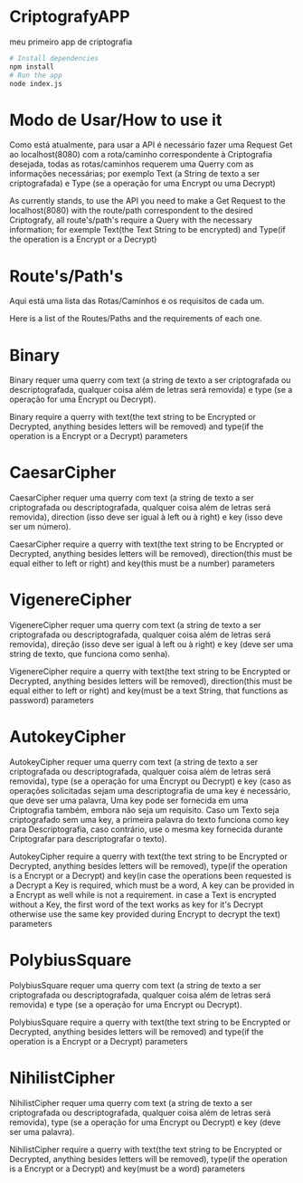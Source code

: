 # CriptografyAPP
meu primeiro app de criptografia

```bash
# Install dependencies
npm install
# Run the app
node index.js
```

# Modo de Usar/How to use it

Como está atualmente, para usar a API é necessário fazer uma Request Get ao localhost(8080) com a rota/caminho correspondente à Criptografia desejada, todas as rotas/caminhos requerem uma Querry com as informações necessárias; por exemplo Text (a String de texto a ser criptografada) e Type (se a operação for uma Encrypt ou uma Decrypt)

 As currently stands, to use the API you need to make a Get Request to the localhost(8080) with the route/path correspondent to the desired Criptografy, all route's/path's require a Query with the necessary information; for exemple Text(the Text String to be encrypted) and Type(if the operation is a Encrypt or a Decrypt)

# Route's/Path's

Aqui está uma lista das Rotas/Caminhos e os requisitos de cada um.

 Here is a list of the Routes/Paths and the requirements of each one.

# Binary

Binary requer uma querry com text (a string de texto a ser criptografada ou descriptografada, qualquer coisa além de letras será removida) e type (se a operação for uma Encrypt ou Decrypt).

 Binary require a querry with text(the text string to be Encrypted or Decrypted, anything besides letters will be removed) and type(if the operation is a Encrypt or a Decrypt) parameters

# CaesarCipher

CaesarCipher requer uma querry com text (a string de texto a ser criptografada ou descriptografada, qualquer coisa além de letras será removida), direction (isso deve ser igual à left ou à right) e key (isso deve ser um número).

 CaesarCipher require a querry with text(the text string to be Encrypted or Decrypted, anything besides letters will be removed), direction(this must be equal either to left or right) and key(this must be a number) parameters

# VigenereCipher

VigenereCipher requer uma querry com text (a string de texto a ser criptografada ou descriptografada, qualquer coisa além de letras será removida), direção (isso deve ser igual à left ou à right) e key (deve ser uma string de texto, que funciona como senha).

 VigenereCipher require a querry with text(the text string to be Encrypted or Decrypted, anything besides letters will be removed), direction(this must be equal either to left or right) and key(must be a text String, that functions as password) parameters

# AutokeyCipher

AutokeyCipher requer uma querry com text (a string de texto a ser criptografada ou descriptografada, qualquer coisa além de letras será removida), type (se a operação for uma Encrypt ou Decrypt) e key (caso as operações solicitadas sejam uma descriptografia de uma key é necessário, que deve ser uma palavra, Uma key pode ser fornecida em uma Criptografia também, embora não seja um requisito. Caso um Texto seja criptografado sem uma key, a primeira palavra do texto funciona como key para Descriptografia, caso contrário, use o mesma key fornecida durante Criptografar para descriptografar o texto).

 AutokeyCipher require a querry with text(the text string to be Encrypted or Decrypted, anything besides letters will be removed), type(if the operation is a Encrypt or a Decrypt) and key(in case the operations been requested is a Decrypt a Key is required, which must be a word, A key can be provided in a Encrypt as well while is not a requirement. in case a Text is encrypted without a Key, the first word of the text works as key for it's Decrypt otherwise use the same key provided during Encrypt to decrypt the text) parameters

# PolybiusSquare

PolybiusSquare requer uma querry com text (a string de texto a ser criptografada ou descriptografada, qualquer coisa além de letras será removida) e type (se a operação for uma Encrypt ou Decrypt).

 PolybiusSquare require a querry with text(the text string to be Encrypted or Decrypted, anything besides letters will be removed) and type(if the operation is a Encrypt or a Decrypt) parameters

# NihilistCipher

NihilistCipher requer uma querry com text (a string de texto a ser criptografada ou descriptografada, qualquer coisa além de letras será removida), type (se a operação for uma Encrypt ou Decrypt) e key (deve ser uma palavra).

 NihilistCipher require a querry with text(the text string to be Encrypted or Decrypted, anything besides letters will be removed), type(if the operation is a Encrypt or a Decrypt) and key(must be a word) parameters
